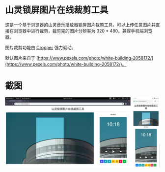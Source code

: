 # 山灵锁屏图片在线裁剪工具
这是一个基于浏览器的山灵音乐播放器锁屏图片裁剪工具，可以上传任意图片并直接在浏览器中进行裁剪，裁剪完的图片分辨率为 320 * 480。兼容手机端浏览器。

图片裁剪功能由 [Cropper](https://github.com/fengyuanchen/cropper) 强力驱动。

默认图片来自于 [https://www.pexels.com/photo/white-building-2058172/](https://www.pexels.com/photo/white-building-2058172/)。


# 截图
![Screenshot](screenshot/screenshot.png)